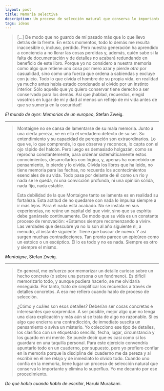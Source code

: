 ```yaml
---
layout: post
title: Memoria selectiva
description: Un proceso de selección natural que conserva lo importante y elimina lo superfluo.
tags: ideas
---
```


> [...] De modo que no guardo de mí pasado más que lo que llevo detrás de la frente. En
> estos momentos, todo lo demás me resulta inaccesible o, incluso, perdido. Pero
> nuestra generación ha aprendido a conciencia a no llorar las cosas perdidas y,
> además, quién sabe si la falta de documentación y de detalles no acabará
> redundando en beneficio de este libro. Porque yo no considero a nuestra memoria
> como algo que retiene *una* cosa por
> mero azar y pierde *otra* por casualidad, sino como una fuerza que ordena a
> sabiendas y excluye con juicio. Todo lo que olvida el hombre de su propia vida,
> en realidad ya mucho antes había estado condenado al olvido por un instinto
> interior. Sólo aquello que yo quiero conservar tiene derecho a ser conservado
> para los demás. Así que ¡hablad, recuerdos, elegid vosotros en lugar de mí y
> dad al menos un reflejo de mi vida antes de que se sumerja en la oscuridad!

*El mundo de ayer: Memorias de un europeo*, Stefan Zweig.

---

> Montaigne no se cansa de lamentarse de su mala memoria. Junto a una cierta
> pereza, ve en ella el verdadero defecto de su ser. Su entendimiento y su
> capacidad de percepción son extraordinarios. Lo que ve, lo que comprende, lo
> que observa y reconoce, lo capta con el ojo rápido del halcón. Pero luego es
> demasiado holgazán, como se reprocha constantemente, para ordenar
> sistemáticamente estos conocimientos, desarrollarlos con lógica, y, apenas ha
> concebido un pensamiento, lo pierde y lo olvida. Olvida los libros que ha
> leído, no tiene memoria para las fechas, no recuerda los acontecimientos
> esenciales de su vida. Todo pasa por delante de él como un río y nada se le
> queda, ni una convicción profunda, ni una opinión sólida, nada fijo, nada
> estable.
>
> Esta debilidad de la que Montaigne tanto se lamenta es en realidad su
> fortaleza. Esta actitud de no quedarse con nada lo impulsa siempre a ir más
> lejos. Para él nada está acabado. No se instala en sus experiencias, no reúne
> un capital del que vivir, sino que su espíritu debe ganárselo continuamente. De
> modo que su vida es un constante proceso de renovación: «Estamos siempre
> recomenzando a vivir». Las verdades que descubre ya no lo son al año siguiente
> ni, a menudo, al instante siguiente. Tiene que buscar de nuevo. Y así surgen
> muchas contradicciones. Tan pronto parece un epicúreo como un estoico o un
> escéptico. Él lo es todo y no es nada. Siempre es otro y siempre el mismo.

*Montaigne*, Stefan Zweig.

---

> En general, me esfuerzo por memorizar un detalle curioso sobre un hecho
> concreto (o sobre una persona o un fenómeno). Es difícil memorizarlo todo, y
> aunque pudiera hacerlo, se me olvidaría enseguida. Por tanto, trato de
> simplificar los recuerdos a través de detalles concretos. A eso me refiero
> cuando hablo de proceso de selección.
>
> ¿Cómo y cuáles son esos detalles? Deberían ser cosas concretas e interesantes
> que sorprendan. A ser posible, mejor algo que no tenga una clara explicación
> y más aún si se trata de algo no razonable. Si es algo que encierra una
> contradicción, de inmediato suscita un pensamiento o aviva un misterio. Yo
> colecciono ese tipo de detalles, los clasifico con un etiquetado sencillo,
> fecha, lugar, circunstancia y los guardo en mi mente. Se puede decir que es
> casi como si los guardara en una taquilla personal. Para este ejercicio
> convendría apuntarlo todo en un cuaderno, por supuesto, pero yo prefiero
> confiar en la memoria porque la disciplina del cuaderno me da pereza y al
> escribir en él me relajo y de inmediato lo olvido todo. Cuando uno confía en
> la memoria, tiene lugar un proceso de selección natural que conserva lo
> importante y elimina lo superfluo. Yo me decanto por ese procedimiento.

*De qué hablo cuando hablo de escribir*, Haruki Murakami.
